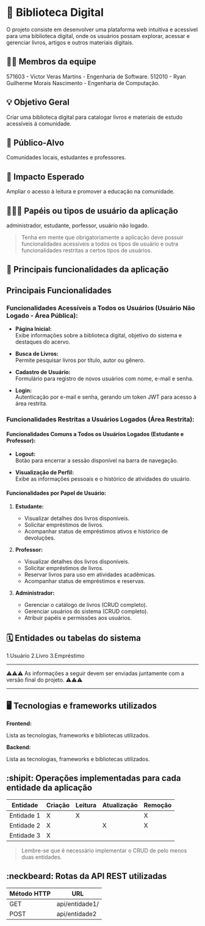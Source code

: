 # :checkered_flag: Biblioteca Digital

O projeto consiste em desenvolver uma plataforma web intuitiva e acessível para uma biblioteca digital, onde os usuários possam explorar, acessar e gerenciar livros, artigos e outros materiais digitais.

## :technologist: Membros da equipe

571603 - Victor Veras Martins - Engenharia de Software.
512010 - Ryan Guilherme Morais Nascimento - Engenharia de Computação.

## :bulb: Objetivo Geral
Criar uma biblioteca digital para catalogar livros e materiais de estudo acessíveis à comunidade.

## :eyes: Público-Alvo
Comunidades locais, estudantes e professores.

## :star2: Impacto Esperado
Ampliar o acesso à leitura e promover a educação na comunidade.

## :people_holding_hands: Papéis ou tipos de usuário da aplicação

administrador, estudante, porfessor, usuário não logado.

> Tenha em mente que obrigatoriamente a aplicação deve possuir funcionalidades acessíveis a todos os tipos de usuário e outra funcionalidades restritas a certos tipos de usuários.

## :triangular_flag_on_post:	 Principais funcionalidades da aplicação

## **Principais Funcionalidades**

### **Funcionalidades Acessíveis a Todos os Usuários (Usuário Não Logado - Área Pública):**
- **Página Inicial:**  
  Exibe informações sobre a biblioteca digital, objetivo do sistema e destaques do acervo.  

- **Busca de Livros:**  
  Permite pesquisar livros por título, autor ou gênero.  

- **Cadastro de Usuário:**  
  Formulário para registro de novos usuários com nome, e-mail e senha.  

- **Login:**  
  Autenticação por e-mail e senha, gerando um token JWT para acesso à área restrita.  


### **Funcionalidades Restritas a Usuários Logados (Área Restrita):**

#### **Funcionalidades Comuns a Todos os Usuários Logados (Estudante e Professor):**
- **Logout:**  
  Botão para encerrar a sessão disponível na barra de navegação.  

- **Visualização de Perfil:**  
  Exibe as informações pessoais e o histórico de atividades do usuário.  

#### **Funcionalidades por Papel de Usuário:**

1. **Estudante:**  
   - Visualizar detalhes dos livros disponíveis.  
   - Solicitar empréstimos de livros.  
   - Acompanhar status de empréstimos ativos e histórico de devoluções.  

2. **Professor:**  
   - Visualizar detalhes dos livros disponíveis.  
   - Solicitar empréstimos de livros.  
   - Reservar livros para uso em atividades acadêmicas.  
   - Acompanhar status de empréstimos e reservas.  

3. **Administrador:**  
   - Gerenciar o catálogo de livros (CRUD completo).  
   - Gerenciar usuários do sistema (CRUD completo).  
   - Atribuir papéis e permissões aos usuários.    

## :spiral_calendar: Entidades ou tabelas do sistema

1.Usuário
2.Livro
3.Empréstimo


----

:warning::warning::warning: As informações a seguir devem ser enviadas juntamente com a versão final do projeto. :warning::warning::warning:


----

## :desktop_computer: Tecnologias e frameworks utilizados

**Frontend:**

Lista as tecnologias, frameworks e bibliotecas utilizados.

**Backend:**

Lista as tecnologias, frameworks e bibliotecas utilizados.


## :shipit: Operações implementadas para cada entidade da aplicação


| Entidade| Criação | Leitura | Atualização | Remoção |
| --- | --- | --- | --- | --- |
| Entidade 1 | X |  X  |  | X |
| Entidade 2 | X |    |  X | X |
| Entidade 3 | X |    |  |  |

> Lembre-se que é necessário implementar o CRUD de pelo menos duas entidades.

## :neckbeard: Rotas da API REST utilizadas

| Método HTTP | URL |
| --- | --- |
| GET | api/entidade1/|
| POST | api/entidade2 |
